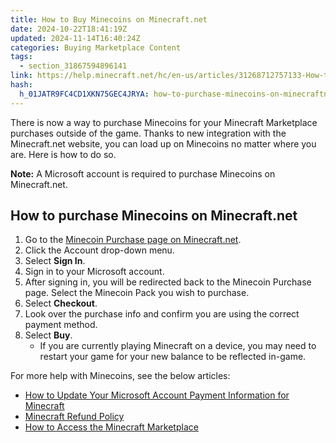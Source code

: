 ```yaml
---
title: How to Buy Minecoins on Minecraft.net
date: 2024-10-22T18:41:19Z
updated: 2024-11-14T16:40:24Z
categories: Buying Marketplace Content
tags:
  - section_31867594896141
link: https://help.minecraft.net/hc/en-us/articles/31268712757133-How-to-Buy-Minecoins-on-Minecraft-net
hash:
  h_01JATR9FC4CD1XKN75GEC4JRYA: how-to-purchase-minecoins-on-minecraftnet
---
```


There is now a way to purchase Minecoins for your Minecraft Marketplace purchases outside of the game. Thanks to new integration with the Minecraft.net website, you can load up on Minecoins no matter where you are. Here is how to do so.

**Note:** A Microsoft account is required to purchase Minecoins on Minecraft.net.

## How to purchase Minecoins on Minecraft.net

1.  Go to the [Minecoin Purchase page on Minecraft.net](http://minecraft.net/en-us/marketplace/buy-minecoins).
2.  Click the Account drop-down menu.
3.  Select **Sign In**.
4.  Sign in to your Microsoft account.
5.  After signing in, you will be redirected back to the Minecoin Purchase page. Select the Minecoin Pack you wish to purchase.
6.  Select **Checkout**.
7.  Look over the purchase info and confirm you are using the correct payment method.
8.  Select **Buy**.
    - If you are currently playing Minecraft on a device, you may need to restart your game for your new balance to be reflected in-game.

For more help with Minecoins, see the below articles:

- [How to Update Your Microsoft Account Payment Information for Minecraft](../Account-Settings/How-to-Update-Your-Microsoft-Account-Payment-Information-for-Minecraft.md)
- [Minecraft Refund Policy](../Buying-Minecraft-Games/Minecraft-Refund-Policy.md)
- [How to Access the Minecraft Marketplace](../Minecraft-Marketplace-Content/How-to-Access-the-Minecraft-Marketplace.md)
